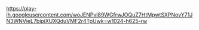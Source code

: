 https://play-lh.googleusercontent.com/woJENPvl89WGfrwJOQuZ7HtMpwtSXPNovY71JN3WNVieL7bipiXUXQduVMF2r4TpUwk=w1024-h625-rw
